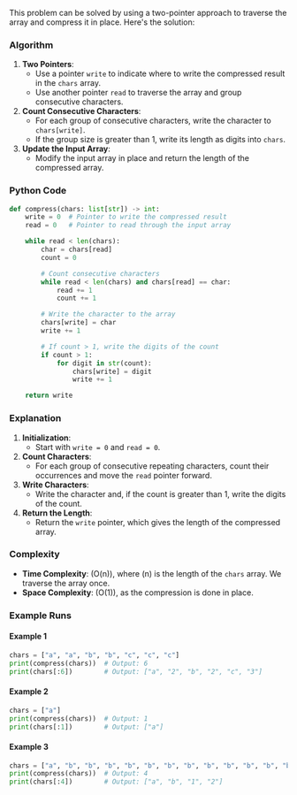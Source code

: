 This problem can be solved by using a two-pointer approach to traverse the array and compress it in place. Here's the solution:

### Algorithm
1. **Two Pointers**:
   - Use a pointer `write` to indicate where to write the compressed result in the `chars` array.
   - Use another pointer `read` to traverse the array and group consecutive characters.
2. **Count Consecutive Characters**:
   - For each group of consecutive characters, write the character to `chars[write]`.
   - If the group size is greater than 1, write its length as digits into `chars`.
3. **Update the Input Array**:
   - Modify the input array in place and return the length of the compressed array.

### Python Code
```python
def compress(chars: list[str]) -> int:
    write = 0  # Pointer to write the compressed result
    read = 0   # Pointer to read through the input array

    while read < len(chars):
        char = chars[read]
        count = 0

        # Count consecutive characters
        while read < len(chars) and chars[read] == char:
            read += 1
            count += 1

        # Write the character to the array
        chars[write] = char
        write += 1

        # If count > 1, write the digits of the count
        if count > 1:
            for digit in str(count):
                chars[write] = digit
                write += 1

    return write
```

### Explanation
1. **Initialization**:
   - Start with `write = 0` and `read = 0`.
2. **Count Characters**:
   - For each group of consecutive repeating characters, count their occurrences and move the `read` pointer forward.
3. **Write Characters**:
   - Write the character and, if the count is greater than 1, write the digits of the count.
4. **Return the Length**:
   - Return the `write` pointer, which gives the length of the compressed array.

### Complexity
- **Time Complexity**: \(O(n)\), where \(n\) is the length of the `chars` array. We traverse the array once.
- **Space Complexity**: \(O(1)\), as the compression is done in place.

### Example Runs
#### Example 1
```python
chars = ["a", "a", "b", "b", "c", "c", "c"]
print(compress(chars))  # Output: 6
print(chars[:6])        # Output: ["a", "2", "b", "2", "c", "3"]
```

#### Example 2
```python
chars = ["a"]
print(compress(chars))  # Output: 1
print(chars[:1])        # Output: ["a"]
```

#### Example 3
```python
chars = ["a", "b", "b", "b", "b", "b", "b", "b", "b", "b", "b", "b", "b"]
print(compress(chars))  # Output: 4
print(chars[:4])        # Output: ["a", "b", "1", "2"]
```
